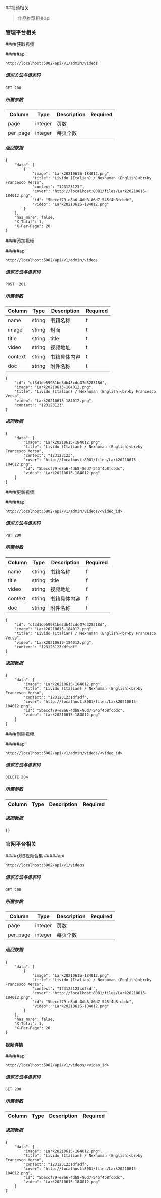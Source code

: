 ##视频相关

>作品推荐相关api


### 管理平台相关

####获取视频

#####api

```angular2html
http://localhost:5002/api/v1/admin/videos
```

##### 请求方法与请求码
```angular2html
GET 200
```

##### 所需参数
| Column | Type | Description | Required |
| --- | --- | --- | --- |
 page                     | integer                        |     页数      |    |
 per_page             | integer                     |      每页个数     |          |

##### 返回数据

```angular2html
{
    "data": [
        {
            "image": "Lark20210615-184012.png",
            "title": "Livido (Italian) / Nexhuman (English)<br>by Francesco Verso",
            "context": "123123123",
            "cover": "http://localhost:8081/files/Lark20210615-184012.png",
            "id": "5beccf79-e8a6-4db8-86d7-545f4b8fcbdc",
            "video": "Lark20210615-184012.png"
        }
    ],
    "has_more": false,
    "X-Total": 1,
    "X-Per-Page": 20
}
```

####添加视频

#####api

```angular2html
http://localhost:5002/api/v1/admin/videos
```
##### 请求方法与请求码
```angular2html
POST  201
```

##### 所需参数
| Column | Type | Description | Required |
| --- | --- | --- | --- |
 name                     | string                        |     书籍名称      |  f  |
 image                     | string                        |     封面      |  t  |
 title                     | string                        |     title      |  t  |
 video                     | string                |     视频地址      |  t  |
 context                     | string                        |     书籍具体内容      |  t  |
 doc                    | string                        |     附件名称     |  t  |

```angular2html
{
    "id": "cf3d1de59981be3db43cdc47d328318d",
    "image": "Lark20210615-184012.png",
    "title": "Livido (Italian) / Nexhuman (English)<br>by Francesco Verso",
    "video": "Lark20210615-184012.png",
    "context": "123123123"
}
```

##### 返回数据

```angular2html
{
    "data": {
        "image": "Lark20210615-184012.png",
        "title": "Livido (Italian) / Nexhuman (English)<br>by Francesco Verso",
        "context": "123123123",
        "cover": "http://localhost:8081/files/Lark20210615-184012.png",
        "id": "5beccf79-e8a6-4db8-86d7-545f4b8fcbdc",
        "video": "Lark20210615-184012.png"
    }
}
```

####更新视频

#####api

```angular2html
http://localhost:5002/api/v1/admin/videos/<video_id>
```
##### 请求方法与请求码
```angular2html
PUT 200
```

##### 所需参数
| Column | Type | Description | Required |
| --- | --- | --- | --- |
 name                     | string                        |     书籍名称      |  f  |
 title                     | string                        |     title      |  f  |
 video                     | string                |     视频地址      |  f  |
 context                     | string                        |     书籍具体内容      |  f  |
 doc                    | string                        |     附件名称     |  f  |

```angular2html
{
    "id": "cf3d1de59981be3db43cdc47d328318d",
    "image": "Lark20210615-184012.png",
    "title": "Livido (Italian) / Nexhuman (English)<br>by Francesco Verso",
    "video": "Lark20210615-184012.png",
    "context": "123123123sdfsdf"
}
```

##### 返回数据

```angular2html
{
    "data": {
        "image": "Lark20210615-184012.png",
        "title": "Livido (Italian) / Nexhuman (English)<br>by Francesco Verso",
        "context": "123123123sdfsdf",
        "cover": "http://localhost:8081/files/Lark20210615-184012.png",
        "id": "5beccf79-e8a6-4db8-86d7-545f4b8fcbdc",
        "video": "Lark20210615-184012.png"
    }
}

```
####删除视频

#####api

```angular2html
http://localhost:5002/api/v1/admin/videos/<video_id>
```
##### 请求方法与请求码
```angular2html
DELETE 204
```

##### 所需参数
| Column | Type | Description | Required |
| --- | --- | --- | --- |

##### 返回数据

```angular2html
{}
```

### 官网平台相关

####获取视频合集
#####api

```angular2html
http://localhost:5002/api/v1/videos
```

##### 请求方法与请求码
```angular2html
GET 200
```

##### 所需参数
| Column | Type | Description | Required |
| --- | --- | --- | --- |
 page                     | integer                        |     页数      |    |
 per_page             | integer                     |      每页个数     |          |

##### 返回数据

```angular2html
{
    "data": [
        {
            "image": "Lark20210615-184012.png",
            "title": "Livido (Italian) / Nexhuman (English)<br>by Francesco Verso",
            "context": "123123123sdfsdf",
            "cover": "http://localhost:8081/files/Lark20210615-184012.png",
            "id": "5beccf79-e8a6-4db8-86d7-545f4b8fcbdc",
            "video": "Lark20210615-184012.png"
        }
    ],
    "has_more": false,
    "X-Total": 1,
    "X-Per-Page": 20
}
```


#### 视频详情

#####api

```angular2html
http://localhost:5002/api/v1/videos/<video_id>
```

##### 请求方法与请求码
```angular2html
GET 200
```

##### 所需参数
| Column | Type | Description | Required |
| --- | --- | --- | --- |

##### 返回数据

```angular2html
{
    "data": {
        "image": "Lark20210615-184012.png",
        "title": "Livido (Italian) / Nexhuman (English)<br>by Francesco Verso",
        "context": "123123123sdfsdf",
        "cover": "http://localhost:8081/files/Lark20210615-184012.png",
        "id": "5beccf79-e8a6-4db8-86d7-545f4b8fcbdc",
        "video": "Lark20210615-184012.png"
    }
}
```
